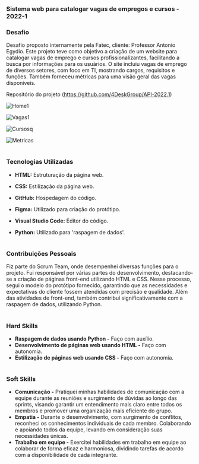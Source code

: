 ### Sistema web para catalogar vagas de empregos e cursos - 2022-1

### Desafio

Desafio proposto internamente pela Fatec, cliente: Professor Antonio Egydio. Este projeto teve como objetivo a criação de um website para catalogar vagas de emprego e cursos profissionalizantes, facilitando a busca por informações para os usuários. O site incluiu vagas de emprego de diversos setores, com foco em TI, mostrando cargos, requisitos e funções. Também forneceu métricas para uma visão geral das vagas disponíveis.

Repositório do projeto (https://github.com/4DeskGroup/API-2022.1)


![Home1](https://user-images.githubusercontent.com/100849359/172060844-e01a5767-ed41-46ba-90f4-32270e1b5a77.gif)

  
![Vagas1](https://user-images.githubusercontent.com/100849359/172060856-b40b4308-8df8-4aee-bf47-a18cb58d6d8e.gif)

  
![Cursosq](https://user-images.githubusercontent.com/100849359/172060863-0a367980-76e4-49b9-b130-706e255ce7c2.gif)
 
  
![Metricas](https://user-images.githubusercontent.com/100849359/172064402-4443fe7e-b84e-432e-8308-e2925bc4a040.gif)

<h1></h1>

### Tecnologias Utilizadas
<div>
    <ul>
      <li>
        <b> HTML:</b> Estruturação da página web.  
      </li>
    </ul>
  </span>
</div>
<div>
    <ul>
      <li>
        <b> CSS:</b> Estilização da página web.  
      </li>
    </ul>
  </span>
</div>
<div>
    <ul>
      <li>
        <b> GitHub:</b> Hospedagem do código.
      </li>
    </ul>
  </span>
</div>
<div>
    <ul>
      <li>
        <b> Figma:</b> Utilizado para criação do  protótipo.
      </li>
    </ul>
  </span>
</div>
<div>
    <ul>
      <li>
        <b> Visual Studio Code:</b> Editor do código.
      </li>
    </ul>
  </span>
</div>
<div>
    <ul>
      <li>
        <b> Python:</b> Utilizado para 'raspagem de dados'. 
      </li>
    </ul>
  </span>
</div>

<h1></h1>

### Contribuições Pessoais
Fiz parte do Scrum Team, onde desempenhei diversas funções para o projeto. Fui responsável por várias partes do desenvolvimento, destacando-se a criação de páginas front-end utilizando HTML e CSS. Nesse processo, segui o modelo do protótipo fornecido, garantindo que as necessidades e expectativas do cliente fossem atendidas com precisão e qualidade. Além das atividades de front-end, também contribuí significativamente com a raspagem de dados, utilizando Python.

<h1></h1>

### Hard Skills
<ul>
  <li><b>Raspagem de dados usando Python -</b> Faço com auxílio.</li>
  <li><b>Desenvolvimento de páginas web usando HTML -</b> Faço com autonomia.</li>
  <li><b>Estilização de páginas web usando CSS -</b> Faço com autonomia.</li>
</ul>

<h1></h1>

### Soft Skills
<ul>
  <li><b>Comunicação -</b> Pratiquei minhas habilidades de comunicação com a equipe durante as reuniões e surgimento de dúvidas ao longo das sprints, visando garantir um entendimento mais claro entre todos os membros e promover uma organização mais eficiente do grupo.</li>
  <li><b>Empatia -</b> Durante o desenvolvimento, com surgimento de conflitos, reconheci os conhecimentos individuais de cada membro. Colaborando e apoiando todos da equipe, levando em consideração suas necessidades únicas.</li>
  <li><b>Trabalho em equipe -</b> Exercitei habilidades em trabalho em equipe ao colaborar de forma eficaz e harmoniosa, dividindo tarefas de acordo com a disponibilidade de cada integrante.</li>
</ul>
